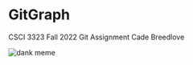 # GitGraph

CSCI 3323 Fall 2022
Git Assignment
Cade Breedlove

![dank meme](https://static.wikia.nocookie.net/bce53641-cfa9-4f44-9003-a8921b2a901b)
